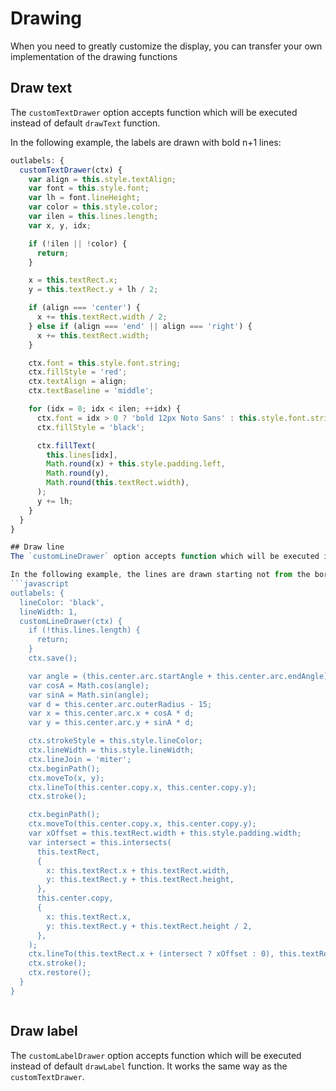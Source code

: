 # Drawing

When you need to greatly customize the display, you can transfer your own implementation of the drawing functions

## Draw text

The `customTextDrawer` option accepts function which will be executed instead of default `drawText` function.

In the following example, the labels are drawn with bold n+1 lines:
```javascript
outlabels: {
  customTextDrawer(ctx) {
    var align = this.style.textAlign;
    var font = this.style.font;
    var lh = font.lineHeight;
    var color = this.style.color;
    var ilen = this.lines.length;
    var x, y, idx;

    if (!ilen || !color) {
      return;
    }

    x = this.textRect.x;
    y = this.textRect.y + lh / 2;

    if (align === 'center') {
      x += this.textRect.width / 2;
    } else if (align === 'end' || align === 'right') {
      x += this.textRect.width;
    }

    ctx.font = this.style.font.string;
    ctx.fillStyle = 'red';
    ctx.textAlign = align;
    ctx.textBaseline = 'middle';

    for (idx = 0; idx < ilen; ++idx) {
      ctx.font = idx > 0 ? 'bold 12px Noto Sans' : this.style.font.string;
      ctx.fillStyle = 'black';

      ctx.fillText(
        this.lines[idx],
        Math.round(x) + this.style.padding.left,
        Math.round(y),
        Math.round(this.textRect.width),
      );
      y += lh;
    }
  }
}

## Draw line
The `customLineDrawer` option accepts function which will be executed instead of default `drawLine` function. It works the same way as the `customTextDrawer`.

In the following example, the lines are drawn starting not from the border but from 15 pixels to the border
```javascript
outlabels: {
  lineColor: 'black',
  lineWidth: 1,
  customLineDrawer(ctx) {
    if (!this.lines.length) {
      return;
    }
    ctx.save();

    var angle = (this.center.arc.startAngle + this.center.arc.endAngle) / 2;
    var cosA = Math.cos(angle);
    var sinA = Math.sin(angle);
    var d = this.center.arc.outerRadius - 15;
    var x = this.center.arc.x + cosA * d;
    var y = this.center.arc.y + sinA * d;

    ctx.strokeStyle = this.style.lineColor;
    ctx.lineWidth = this.style.lineWidth;
    ctx.lineJoin = 'miter';
    ctx.beginPath();
    ctx.moveTo(x, y);
    ctx.lineTo(this.center.copy.x, this.center.copy.y);
    ctx.stroke();

    ctx.beginPath();
    ctx.moveTo(this.center.copy.x, this.center.copy.y);
    var xOffset = this.textRect.width + this.style.padding.width;
    var intersect = this.intersects(
      this.textRect,
      {
        x: this.textRect.x + this.textRect.width,
        y: this.textRect.y + this.textRect.height,
      },
      this.center.copy,
      {
        x: this.textRect.x,
        y: this.textRect.y + this.textRect.height / 2,
      },
    );
    ctx.lineTo(this.textRect.x + (intersect ? xOffset : 0), this.textRect.y + this.textRect.height / 2);
    ctx.stroke();
    ctx.restore();
  }
}
```
```
```
## Draw label
The `customLabelDrawer` option accepts function which will be executed instead of default `drawLabel` function. It works the same way as the `customTextDrawer`.
